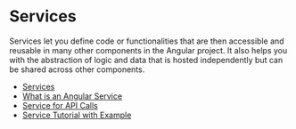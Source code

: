 # Services

Services let you define code or functionalities that are then accessible and reusable in many other components in the Angular project. It also helps you with the abstraction of logic and data that is hosted independently but can be shared across other components.

- [Services](https://angular.io/tutorial/toh-pt4)
- [What is an Angular Service](https://www.javatpoint.com/what-is-an-angular-service)
- [Service for API Calls](https://www.knowledgehut.com/blog/web-development/make-api-calls-angular)
- [Service Tutorial with Example](https://www.positronx.io/angular-service-tutorial-with-example/)
